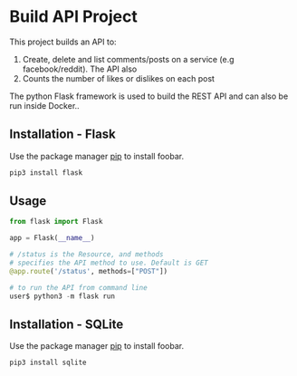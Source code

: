 # Build API Project

This project builds an API to:
1. Create, delete and list comments/posts on a service (e.g facebook/reddit). The API also 
2. Counts the number of likes or dislikes on each post

The python Flask framework is used to build the REST API and can also be run inside Docker.. 

## Installation - Flask

Use the package manager [pip](https://pip.pypa.io/en/stable/) to install foobar.

```bash
pip3 install flask
```

## Usage

```python
from flask import Flask

app = Flask(__name__)

# /status is the Resource, and methods 
# specifies the API method to use. Default is GET
@app.route('/status', methods=["POST"])

# to run the API from command line
user$ python3 -m flask run

```

## Installation - SQLite

Use the package manager [pip](https://pip.pypa.io/en/stable/) to install foobar.

```bash
pip3 install sqlite
```

